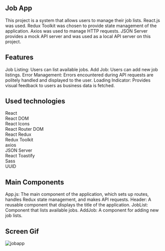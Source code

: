 <h2> Job App</h2>
This project is a system that allows users to manage their job lists. React.js was used. Redux Toolkit was chosen to provide state management of the application. Axios was used to manage HTTP requests. JSON Server provides a mock API server and was used as a local API server on this project.

<h2> Features</h2>
Job Listing: Users can list available jobs.
Add Job: Users can add new job listings.
Error Management: Errors encountered during API requests are politely handled and displayed to the user.
Loading Indicator: Provides visual feedback to users as business data is fetched.

<h2> Used technologies</h2>

React </br>
React DOM </br>
React Icons </br>
React Router DOM </br>
React Redux </br>
Redux Toolkit </br>
axios </br>
JSON Server </br>
React Toastify </br>
Sass </br>
UUID </br>

<h2> Main Components</h2>

App.js: The main component of the application, which sets up routes, handles Redux state management, and makes API requests.
Header: A reusable component that displays the title of the application.
JobList: Component that lists available jobs.
AddJob: A component for adding new job lists.

<h2> Screen Gif</h2>

![jobapp](https://github.com/begpan/reduxJobApp/assets/145170180/a281b4f9-1bf0-4312-99e2-db26738491a1)
